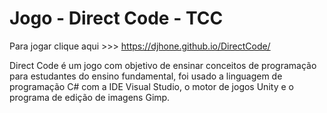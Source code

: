 # Jogo - Direct Code - TCC
Para jogar clique aqui >>> https://djhone.github.io/DirectCode/ 

Direct Code é um jogo com objetivo de ensinar conceitos de programação para estudantes do ensino fundamental, foi usado a linguagem de programação C# com a IDE Visual Studio, o motor de jogos Unity e o programa de edição de imagens Gimp. 